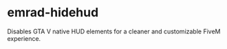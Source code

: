 # emrad-hidehud
Disables GTA V native HUD elements for a cleaner and customizable FiveM experience.
